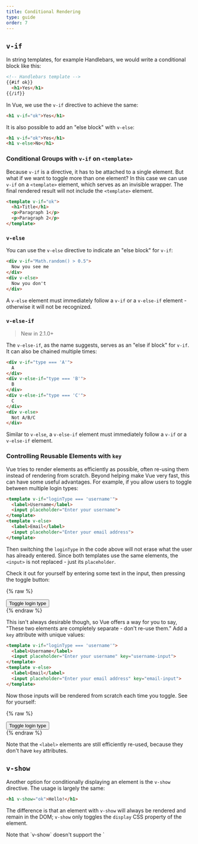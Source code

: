 ```yaml
---
title: Conditional Rendering
type: guide
order: 7
---
```


## `v-if`

In string templates, for example Handlebars, we would write a conditional block like this:

``` html
<!-- Handlebars template -->
{{#if ok}}
  <h1>Yes</h1>
{{/if}}
```

In Vue, we use the `v-if` directive to achieve the same:

``` html
<h1 v-if="ok">Yes</h1>
```

It is also possible to add an "else block" with `v-else`:

``` html
<h1 v-if="ok">Yes</h1>
<h1 v-else>No</h1>
```

### Conditional Groups with `v-if` on `<template>`

Because `v-if` is a directive, it has to be attached to a single element. But what if we want to toggle more than one element? In this case we can use `v-if` on a `<template>` element, which serves as an invisible wrapper. The final rendered result will not include the `<template>` element.

``` html
<template v-if="ok">
  <h1>Title</h1>
  <p>Paragraph 1</p>
  <p>Paragraph 2</p>
</template>
```

### `v-else`

You can use the `v-else` directive to indicate an "else block" for `v-if`:

``` html
<div v-if="Math.random() > 0.5">
  Now you see me
</div>
<div v-else>
  Now you don't
</div>
```

A `v-else` element must immediately follow a `v-if` or a `v-else-if` element - otherwise it will not be recognized.

### `v-else-if`

> New in 2.1.0+

The `v-else-if`, as the name suggests, serves as an "else if block" for `v-if`. It can also be chained multiple times:

```html
<div v-if="type === 'A'">
  A
</div>
<div v-else-if="type === 'B'">
  B
</div>
<div v-else-if="type === 'C'">
  C
</div>
<div v-else>
  Not A/B/C
</div>
```

Similar to `v-else`, a `v-else-if` element must immediately follow a `v-if` or a `v-else-if` element.

### Controlling Reusable Elements with `key`

Vue tries to render elements as efficiently as possible, often re-using them instead of rendering from scratch. Beyond helping make Vue very fast, this can have some useful advantages. For example, if you allow users to toggle between multiple login types:

``` html
<template v-if="loginType === 'username'">
  <label>Username</label>
  <input placeholder="Enter your username">
</template>
<template v-else>
  <label>Email</label>
  <input placeholder="Enter your email address">
</template>
```

Then switching the `loginType` in the code above will not erase what the user has already entered. Since both templates use the same elements, the `<input>` is not replaced - just its `placeholder`.

Check it out for yourself by entering some text in the input, then pressing the toggle button:

{% raw %}
<div id="no-key-example" class="demo">
  <div>
    <template v-if="loginType === 'username'">
      <label>Username</label>
      <input placeholder="Enter your username">
    </template>
    <template v-else>
      <label>Email</label>
      <input placeholder="Enter your email address">
    </template>
  </div>
  <button @click="toggleLoginType">Toggle login type</button>
</div>
<script>
new Vue({
  el: '#no-key-example',
  data: {
    loginType: 'username'
  },
  methods: {
    toggleLoginType: function () {
      return this.loginType = this.loginType === 'username' ? 'email' : 'username'
    }
  }
})
</script>
{% endraw %}

This isn't always desirable though, so Vue offers a way for you to say, "These two elements are completely separate - don't re-use them." Add a `key` attribute with unique values:

``` html
<template v-if="loginType === 'username'">
  <label>Username</label>
  <input placeholder="Enter your username" key="username-input">
</template>
<template v-else>
  <label>Email</label>
  <input placeholder="Enter your email address" key="email-input">
</template>
```

Now those inputs will be rendered from scratch each time you toggle. See for yourself:

{% raw %}
<div id="key-example" class="demo">
  <div>
    <template v-if="loginType === 'username'">
      <label>Username</label>
      <input placeholder="Enter your username" key="username-input">
    </template>
    <template v-else>
      <label>Email</label>
      <input placeholder="Enter your email address" key="email-input">
    </template>
  </div>
  <button @click="toggleLoginType">Toggle login type</button>
</div>
<script>
new Vue({
  el: '#key-example',
  data: {
    loginType: 'username'
  },
  methods: {
    toggleLoginType: function () {
      return this.loginType = this.loginType === 'username' ? 'email' : 'username'
    }
  }
})
</script>
{% endraw %}

Note that the `<label>` elements are still efficiently re-used, because they don't have `key` attributes.

## `v-show`

Another option for conditionally displaying an element is the `v-show` directive. The usage is largely the same:

``` html
<h1 v-show="ok">Hello!</h1>
```

The difference is that an element with `v-show` will always be rendered and remain in the DOM; `v-show` only toggles the `display` CSS property of the element.

<p class="tip">Note that `v-show` doesn't support the `<template>` element, nor does it work with `v-else`.</p>

## `v-if` vs `v-show`

`v-if` is "real" conditional rendering because it ensures that event listeners and child components inside the conditional block are properly destroyed and re-created during toggles.

`v-if` is also **lazy**: if the condition is false on initial render, it will not do anything - the conditional block won't be rendered until the condition becomes true for the first time.

In comparison, `v-show` is much simpler - the element is always rendered regardless of initial condition, with CSS-based toggling.

Generally speaking, `v-if` has higher toggle costs while `v-show` has higher initial render costs. So prefer `v-show` if you need to toggle something very often, and prefer `v-if` if the condition is unlikely to change at runtime.

## `v-if` with `v-for`

When used together with `v-if`, `v-for` has a higher priority than `v-if`. See the <a href="../guide/list.html#V-for-and-v-if">list rendering guide</a> for details.
